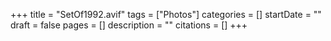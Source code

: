 +++
title = "SetOf1992.avif"
tags = ["Photos"]
categories = []
startDate = ""
draft = false
pages = []
description = ""
citations = []
+++
